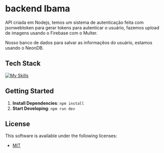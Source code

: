 <!--- # "Can be a image or a gift from the project pages" -->
# backend Ibama

API criada em Nodejs, temos um sistema de autenticação feita com jsonwebtoken para gerar tokens para autenticar o usuário, fazemos upload de imagens usando o Firebase com o Multer. 

Nosso banco de dados para salvar as informaçẽos do usuário, estamos usando o NeonDB.

## Tech Stack

<!--- # "Verify icons availability here https://github.com/tandpfun/skill-icons" -->

[![My Skills](https://skillicons.dev/icons?i=nodejs,javascript,postgres,firebase,express)](https://skillicons.dev)

## Getting Started

1. **Install Dependencies**: `npm install`
2. **Start Developing**: `npm run dev`

## License

This software is available under the following licenses:

- [MIT](https://rem.mit-license.org)
